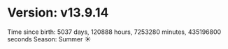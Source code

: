 # Version: v13.9.14
Time since birth: 5037 days, 120888 hours, 7253280 minutes, 435196800 seconds
Season: Summer ☀️
